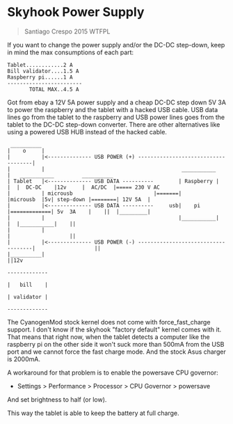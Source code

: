 # Skyhook Power Supply #

> Santiago Crespo 2015 WTFPL

If you want to change the power supply and/or the DC-DC step-down, keep in mind the max consumptions of each part:

~~~
Tablet............2 A
Bill validator....1.5 A
Raspberry pi......1 A
------------------------
       TOTAL MAX..4.5 A
~~~

Got from ebay a 12V 5A power supply and a cheap DC-DC step down 5V 3A to power the raspberry and the tablet with a hacked USB cable. USB data lines go from the tablet to the raspberry and USB power lines goes from the tablet to the DC-DC step-down converter. There are other alternatives like using a powered USB HUB instead of the hacked cable.

~~~
 __________
|    o     |
|          |<-------------- USB POWER (+) ------------------------------------|
|          |                                            ___________           |   ___________         __________
| Tablet   |<-------------- USB DATA ----------        | Raspberry |          |  |  DC-DC    |12v     |  AC/DC  |===== 230 V AC
|          | microusb                          |=======|           |microusb  |5v| step-down |========| 12V 5A  |
|          |<-------------- USB DATA ----------     usb|    pi     |=============| 5v  3A    |    ||  |_________|
|          |                                           |___________|          |  |___________|    ||
|          |                                                                  |                   ||
|          |<-------------- USB POWER (-) ------------------------------------|                   ||
|__________|                                                                                      ||12v
                                                                                             -------------
                                                                                             |   bill    |
                                                                                             | validator |
                                                                                             -------------
~~~

The CyanogenMod stock kernel does not come with force_fast_charge support. I don't know if the skyhook "factory default" kernel comes with it. That means that right now, when the tablet detects a computer like the raspberry pi on the other side it won't suck more than 500mA from the USB port and we cannot force the fast charge mode. And the stock Asus charger is 2000mA.

A workaround for that problem is to enable the powersave CPU governor:

* Settings > Performance > Processor > CPU Governor > powersave

And set brightness to half (or low).

This way the tablet is able to keep the battery at full charge.
